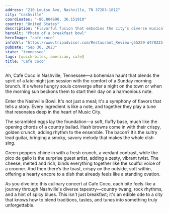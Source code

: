 ```yaml
---
address: "210 Louise Ave, Nashville, TN 37203-1812"
city: "nashville"
coordinates: "-86.804890, 36.151910"
country: "United States"
description: "Flavorful fusion that embodies the city's diverse musical roots"
heroAlt: "Photo of a breakfast bowl"
heroImage: "cafe-coco"
infoUrl: "https://www.tripadvisor.com/Restaurant_Review-g55229-d478225-Reviews-Cafe_Coco-Nashville_Davidson_County_Tennessee.html"
pubDate: "Sep 30, 2023"
state: "tennessee"
tags: [quick-bites, american, cafe]
title: "Cafe Coco"
---
```


Ah, Cafe Coco in Nashville, Tennessee—a bohemian haunt that blends the spirit of a late-night jam session with the comfort of a Sunday morning brunch. It's where hungry souls converge after a night on the town or when the morning sun beckons them to start their day on a harmonious note.

Enter the Nashville Bowl. It's not just a meal; it's a symphony of flavors that tells a story. Every ingredient is like a note, and together they play a tune that resonates deep in the heart of Music City.

The scrambled eggs lay the foundation—a soft, fluffy base, much like the opening chords of a country ballad. Hash browns come in with their crispy, golden crunch, adding rhythm to the ensemble. The bacon? It’s the sultry lead guitar, bringing a smoky, savory melody that makes the whole dish sing.

Green peppers chime in with a fresh crunch, a verdant contrast, while the pico de gallo is the surprise guest artist, adding a zesty, vibrant twist. The cheese, melted and rich, binds everything together like the soulful voice of a crooner. And then there’s the toast, crispy on the outside, soft within, offering a hearty encore to a dish that already feels like a standing ovation.

As you dive into this culinary concert at Cafe Coco, each bite feels like a journey through Nashville's diverse tapestry—country twang, rock rhythms, and a hint of spicy blues. This isn't just breakfast; it's an edible ode to a city that knows how to blend traditions, tastes, and tunes into something truly unforgettable.
